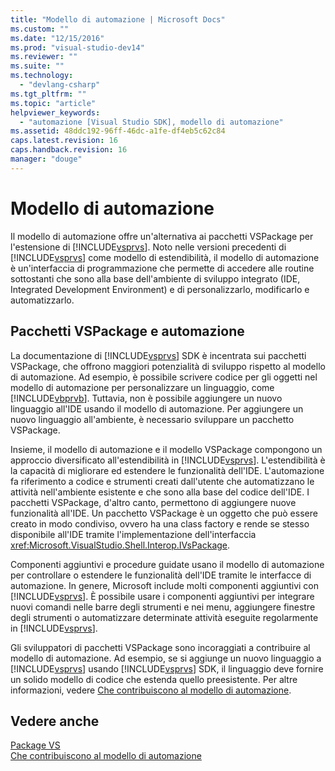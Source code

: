 ```yaml
---
title: "Modello di automazione | Microsoft Docs"
ms.custom: ""
ms.date: "12/15/2016"
ms.prod: "visual-studio-dev14"
ms.reviewer: ""
ms.suite: ""
ms.technology: 
  - "devlang-csharp"
ms.tgt_pltfrm: ""
ms.topic: "article"
helpviewer_keywords: 
  - "automazione [Visual Studio SDK], modello di automazione"
ms.assetid: 48ddc192-96ff-46dc-a1fe-df4eb5c62c84
caps.latest.revision: 16
caps.handback.revision: 16
manager: "douge"
---
```

# Modello di automazione
Il modello di automazione offre un'alternativa ai pacchetti VSPackage per l'estensione di [!INCLUDE[vsprvs](../assembler/masm/includes/vsprvs_md.md)]. Noto nelle versioni precedenti di [!INCLUDE[vsprvs](../assembler/masm/includes/vsprvs_md.md)] come modello di estendibilità, il modello di automazione è un'interfaccia di programmazione che permette di accedere alle routine sottostanti che sono alla base dell'ambiente di sviluppo integrato \(IDE, Integrated Development Environment\) e di personalizzarlo, modificarlo e automatizzarlo.  
  
## Pacchetti VSPackage e automazione  
 La documentazione di [!INCLUDE[vsprvs](../assembler/masm/includes/vsprvs_md.md)] SDK è incentrata sui pacchetti VSPackage, che offrono maggiori potenzialità di sviluppo rispetto al modello di automazione. Ad esempio, è possibile scrivere codice per gli oggetti nel modello di automazione per personalizzare un linguaggio, come [!INCLUDE[vbprvb](../dotnet/includes/vbprvb_md.md)]. Tuttavia, non è possibile aggiungere un nuovo linguaggio all'IDE usando il modello di automazione. Per aggiungere un nuovo linguaggio all'ambiente, è necessario sviluppare un pacchetto VSPackage.  
  
 Insieme, il modello di automazione e il modello VSPackage compongono un approccio diversificato all'estendibilità in [!INCLUDE[vsprvs](../assembler/masm/includes/vsprvs_md.md)]. L'estendibilità è la capacità di migliorare ed estendere le funzionalità dell'IDE. L'automazione fa riferimento a codice e strumenti creati dall'utente che automatizzano le attività nell'ambiente esistente e che sono alla base del codice dell'IDE. I pacchetti VSPackage, d'altro canto, permettono di aggiungere nuove funzionalità all'IDE. Un pacchetto VSPackage è un oggetto che può essere creato in modo condiviso, ovvero ha una class factory e rende se stesso disponibile all'IDE tramite l'implementazione dell'interfaccia <xref:Microsoft.VisualStudio.Shell.Interop.IVsPackage>.  
  
 Componenti aggiuntivi e procedure guidate usano il modello di automazione per controllare o estendere le funzionalità dell'IDE tramite le interfacce di automazione. In genere, Microsoft include molti componenti aggiuntivi con [!INCLUDE[vsprvs](../assembler/masm/includes/vsprvs_md.md)]. È possibile usare i componenti aggiuntivi per integrare nuovi comandi nelle barre degli strumenti e nei menu, aggiungere finestre degli strumenti o automatizzare determinate attività eseguite regolarmente in [!INCLUDE[vsprvs](../assembler/masm/includes/vsprvs_md.md)].  
  
 Gli sviluppatori di pacchetti VSPackage sono incoraggiati a contribuire al modello di automazione. Ad esempio, se si aggiunge un nuovo linguaggio a [!INCLUDE[vsprvs](../assembler/masm/includes/vsprvs_md.md)] usando [!INCLUDE[vsprvs](../assembler/masm/includes/vsprvs_md.md)] SDK, il linguaggio deve fornire un solido modello di codice che estenda quello preesistente. Per altre informazioni, vedere [Che contribuiscono al modello di automazione](../Topic/Contributing%20to%20the%20Automation%20Model.md).  
  
## Vedere anche  
 [Package VS](../Topic/VSPackages.md)   
 [Che contribuiscono al modello di automazione](../Topic/Contributing%20to%20the%20Automation%20Model.md)